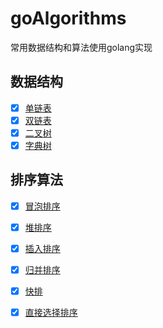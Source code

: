 # goAlgorithms
常用数据结构和算法使用golang实现


## 数据结构
- [x] [单链表](https://github.com/masterZSH/goAlgorithms/blob/master/data-structures/singlelinkedlist/singleLinkedList.go)
- [x] [双链表](https://github.com/masterZSH/goAlgorithms/blob/master/data-structures/doublelinkedlist/doubleLinkedList.go)
- [x] [二叉树](https://github.com/masterZSH/goAlgorithms/blob/master/data-structures/binary-tree/binary-tree.go)
- [x] [字典树](https://github.com/masterZSH/goAlgorithms/blob/master/data-structures/trie/trie.go)

## 排序算法
- [x] [冒泡排序](https://github.com/masterZSH/goAlgorithms/blob/master/sorts/bubble_sort.go)
- [x] [堆排序](https://github.com/masterZSH/goAlgorithms/blob/master/sorts/heap_sort.go)
- [x] [插入排序](https://github.com/masterZSH/goAlgorithms/blob/master/sorts/insertion_sort.go)
- [x] [归并排序](https://github.com/masterZSH/goAlgorithms/blob/master/sorts/merge_sort.go)
- [x] [快排](https://github.com/masterZSH/goAlgorithms/blob/master/sorts/quick_sort.go)
- [x] [直接选择排序](https://github.com/masterZSH/goAlgorithms/blob/master/sorts/straight_select_sort.go)


